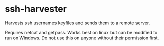 # ssh-harvester
Harvests ssh usernames keyfiles and sends them to a remote server.

Requires netcat and getpass.
Works best on linux but can be modified to run on Windows.
Do not use this on anyone without their permission first.
